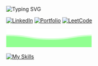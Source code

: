 <!-- Typing animation -->
![Typing SVG](https://readme-typing-svg.herokuapp.com?font=Kode+Mono&pause=1000&color=49F781&random=false&width=435&lines=Hey+there!+I'm+abhxi-r-s;Programmer;Open+Source+Contributor;Tech+Explorer)

<!-- Optional: Visitor badge -->
<!-- <img style="margin-top:100px;" align="right" src="https://visitor-badge.laobi.icu/badge?page_id=abhxi-r-s.abhxi-r-s&left_color=green&right_color=green&left_text=Visitors" /> -->

<!-- Social & Portfolio Links -->
<a href="https://linkedin.com/in/abhishek-r-s-ab7473273">![LinkedIn](https://img.shields.io/badge/LinkedIn-000000?style=for-the-badge&logo=linkedin&logoColor=blue)</a>
<a href="#">![Portfolio](https://img.shields.io/badge/Portfolio-000000?style=for-the-badge&logo=&logoColor=white)</a>
<a href="https://www.leetcode.com/abhxified">![LeetCode](https://img.shields.io/badge/LeetCode-000000?style=for-the-badge&logo=LeetCode&logoColor=#d16c06)</a>

<!-- Wave footer -->
<img alt="wave" src="./files/waves.svg">


[![My Skills](https://skillicons.dev/icons?i=python,c,css,html,aws,js,mongodb,java)](https://skillicons.dev)




</table>

<br>



<br>

<div></div>
</div>
